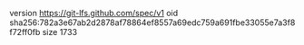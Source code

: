 version https://git-lfs.github.com/spec/v1
oid sha256:782a3e67ab2d2878af78864ef8557a69edc759a691fbe33055e7a3f8f72ff0fb
size 1733
